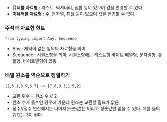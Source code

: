 - **뮤터블 자료형** : 리스트, 딕셔너리, 집합 등이 있으며 값을 변경할 수 있다.
- **이뮤터블 자료형** : 수, 문자열, 튜플 등이 있으며 값을 변경할 수 없다.

### 주석과 자료형 힌트
`from typing import Any, Sequence`

- Any : 제약이 없는 임의의 자료형을 의미
- Sequence :  시퀀스형을 의미, 시퀀스형에는 리스트형 바이트 배열형, 문자열형, 튜플형, 바이트열형이 있음


### 배열 원소를 역순으로 정렬하기
`[2,5,1,3,9,6,7] -> [7,6,9,3,1,5,2]`
- 교환 횟수 = 원소 수 // 2
- 원소 수가 홀수인 경우에 가운데 원소는 교환할 필요가 없음
- 정수//정수 연산에서는 나머지(소숫값)는 버리고 정숫값만 얻을 수 있다. 예를 들어 7//2는 3이 된다.
